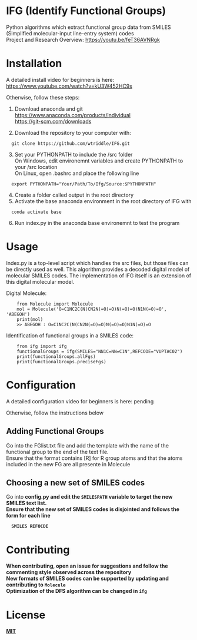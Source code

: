 # IFG (Identify Functional Groups)

Python algorithms which extract functional group data from SMILES (Simplified molecular-input line-entry system) codes <br>
Project and Research Overview: https://youtu.be/feT36AVNRgk
<p align="center">
  <!-- <img src="https://github.com/wtriddle/IFG/blob/master/MoleculeGifSmall.gif" />
  <img src="https://github.com/wtriddle/IFG/blob/master/MoleculeGifSmall.gif" /> -->
</p>

# Installation

A detailed install video for beginners is here:
https://www.youtube.com/watch?v=kU3W452HC9s

Otherwise, follow these steps: <br>

1. Download anaconda and git <br>
https://www.anaconda.com/products/individual <br>
https://git-scm.com/downloads <br>

2. Download the repository to your computer with:
```
  git clone https://github.com/wtriddle/IFG.git
```
3. Set your PYTHONPATH to include the /src folder <br>
On Windows, edit environemnt variables and create PYTHONPATH to your /src location <br>
On Linux, open .bashrc and place the following line
```
  export PYTHONPATH="Your/Path/To/Ifg/Source:$PYTHONPATH"
```
4. Create a folder called output in the root directory
5. Activate the base anaconda environment in the root directory of IFG with
```
  conda activate base
```
6. Run index.py in the anaconda base environemnt to test the program

# Usage

Index.py is a top-level script which handles the src files, but those files can be directly used as well. This algorithm provides a decoded digital model of molecular SMILES codes. The implementation of IFG itself is an extension of this digital molecular model.

Digital Molecule:
```
    from Molecule import Molecule
    mol = Molecule('O=C1NC2C(N(CN2N(=O)=O)N(=O)=O)N1N(=O)=O', 'ABEGOH')
    print(mol)
    >> ABEGOH : O=C1NC2C(N(CN2N(=O)=O)N(=O)=O)N1N(=O)=O
```


Identification of functional groups in a SMILES code:
```
    from ifg import ifg
    functionalGroups = ifg(SMILES="NN1C=NN=C1N",REFCODE="VUPTAC02")
    print(functionalGroups.allFgs)
    print(functionalGroups.preciseFgs)
```

# Configuration
A detailed configuration video for beginners is here: pending <br>

Otherwise, follow the instructions below

## Adding Functional Groups
Go into the FGlist.txt file and add the template with the name of the functional group to the end of the text file. <br>
Ensure that the format contains [R] for R group atoms and that the atoms included in the new FG are all presente in Molecule <br>

## Choosing a new set of SMILES codes
Go into <b> config.py <b> and edit the ``` SMILESPATH ``` variable to target the new SMILES text list. <br>
Ensure that the new set of SMILES codes is disjointed and follows the form for each line
```
  SMILES REFOCDE
```

# Contributing

When contributing, open an issue for suggestions and follow the commenting style observed across the repository <br>
New formats of SMILES codes can be supported by updating and contributing to ``` Molecule ``` <br>
Optimization of the DFS algorithm can be changed in ``` ifg ```

# License
[MIT](https://choosealicense.com/licenses/mit/)
